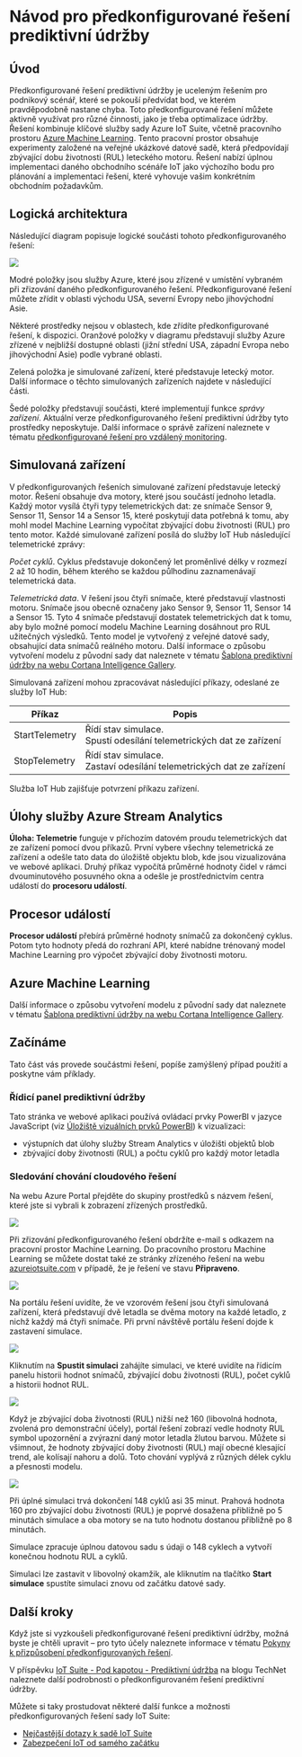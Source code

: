 <properties
 pageTitle="Návod pro prediktivní údržbu | Microsoft Azure"
 description="Návod pro předkonfigurované řešení prediktivní údržby Azure IoT."
 services=""
 suite="iot-suite"
 documentationCenter=""
 authors="aguilaaj"
 manager="timlt"
 editor=""/>

<tags
 ms.service="iot-suite"
 ms.devlang="na"
 ms.topic="get-started-article"
 ms.tgt_pltfrm="na"
 ms.workload="na"
 ms.date="08/17/2016"
 ms.author="araguila"/>

# Návod pro předkonfigurované řešení prediktivní údržby

## Úvod

Předkonfigurované řešení prediktivní údržby je uceleným řešením pro podnikový scénář, které se pokouší předvídat bod, ve kterém pravděpodobně nastane chyba. Toto předkonfigurované řešení můžete aktivně využívat pro různé činnosti, jako je třeba optimalizace údržby. Řešení kombinuje klíčové služby sady Azure IoT Suite, včetně pracovního prostoru [Azure Machine Learning][lnk_machine_learning]. Tento pracovní prostor obsahuje experimenty založené na veřejné ukázkové datové sadě, která předpovídají zbývající dobu životnosti (RUL) leteckého motoru. Řešení nabízí úplnou implementaci daného obchodního scénáře IoT jako výchozího bodu pro plánování a implementaci řešení, které vyhovuje vašim konkrétním obchodním požadavkům.

## Logická architektura

Následující diagram popisuje logické součásti tohoto předkonfigurovaného řešení:

![][img-architecture]

Modré položky jsou služby Azure, které jsou zřízené v umístění vybraném při zřizování daného předkonfigurovaného řešení. Předkonfigurované řešení můžete zřídit v oblasti východu USA, severní Evropy nebo jihovýchodní Asie.

Některé prostředky nejsou v oblastech, kde zřídíte předkonfigurované řešení, k dispozici. Oranžové položky v diagramu představují služby Azure zřízené v nejbližší dostupné oblasti (jižní střední USA, západní Evropa nebo jihovýchodní Asie) podle vybrané oblasti.

Zelená položka je simulované zařízení, které představuje letecký motor. Další informace o těchto simulovaných zařízeních najdete v následující části.

Šedé položky představují součásti, které implementují funkce *správy zařízení*. Aktuální verze předkonfigurovaného řešení prediktivní údržby tyto prostředky neposkytuje. Další informace o správě zařízení naleznete v tématu [předkonfigurované řešení pro vzdálený monitoring][lnk-remote-monitoring].

## Simulovaná zařízení

V předkonfigurovaných řešeních simulované zařízení představuje letecký motor. Řešení obsahuje dva motory, které jsou součástí jednoho letadla. Každý motor vysílá čtyři typy telemetrických dat: ze snímače Sensor 9, Sensor 11, Sensor 14 a Sensor 15, které poskytují data potřebná k tomu, aby mohl model Machine Learning vypočítat zbývající dobu životnosti (RUL) pro tento motor. Každé simulované zařízení posílá do služby IoT Hub následující telemetrické zprávy:

*Počet cyklů*. Cyklus představuje dokončený let proměnlivé délky v rozmezí 2 až 10 hodin, během kterého se každou půlhodinu zaznamenávají telemetrická data.

*Telemetrická data*. V řešení jsou čtyři snímače, které představují vlastnosti motoru. Snímače jsou obecně označeny jako Sensor 9, Sensor 11, Sensor 14 a Sensor 15. Tyto 4 snímače představují dostatek telemetrických dat k tomu, aby bylo možné pomocí modelu Machine Learning dosáhnout pro RUL užitečných výsledků. Tento model je vytvořený z veřejné datové sady, obsahující data snímačů reálného motoru. Další informace o způsobu vytvoření modelu z původní sady dat naleznete v tématu [Šablona prediktivní údržby na webu Cortana Intelligence Gallery][lnk-cortana-analytics].

Simulovaná zařízení mohou zpracovávat následující příkazy, odeslané ze služby IoT Hub:

| Příkaz | Popis |
|---------|-------------|
| StartTelemetry | Řídí stav simulace.<br/>Spustí odesílání telemetrických dat ze zařízení     |
| StopTelemetry  | Řídí stav simulace.<br/>Zastaví odesílání telemetrických dat ze zařízení |

Služba IoT Hub zajišťuje potvrzení příkazu zařízení.

## Úlohy služby Azure Stream Analytics

**Úloha: Telemetrie** funguje v příchozím datovém proudu telemetrických dat ze zařízení pomocí dvou příkazů. První vybere všechny telemetrická ze zařízení a odešle tato data do úložiště objektu blob, kde jsou vizualizována ve webové aplikaci. Druhý příkaz vypočítá průměrné hodnoty čidel v rámci dvouminutového posuvného okna a odešle je prostřednictvím centra událostí do **procesoru událostí**.

## Procesor událostí

**Procesor událostí** přebírá průměrné hodnoty snímačů za dokončený cyklus. Potom tyto hodnoty předá do rozhraní API, které nabídne trénovaný model Machine Learning pro výpočet zbývající doby životnosti motoru.

## Azure Machine Learning

Další informace o způsobu vytvoření modelu z původní sady dat naleznete v tématu [Šablona prediktivní údržby na webu Cortana Intelligence Gallery][lnk-cortana-analytics].

## Začínáme

Tato část vás provede součástmi řešení, popíše zamýšlený případ použití a poskytne vám příklady.

### Řídicí panel prediktivní údržby

Tato stránka ve webové aplikaci používá ovládací prvky PowerBI v jazyce JavaScript (viz [Úložiště vizuálních prvků PowerBI][lnk-powerbi]) k vizualizaci:

- výstupních dat úlohy služby Stream Analytics v úložišti objektů blob
- zbývající doby životnosti (RUL) a počtu cyklů pro každý motor letadla

### Sledování chování cloudového řešení

Na webu Azure Portal přejděte do skupiny prostředků s názvem řešení, které jste si vybrali k zobrazení zřízených prostředků.

![][img-resource-group]

Při zřizování předkonfigurovaného řešení obdržíte e-mail s odkazem na pracovní prostor Machine Learning. Do pracovního prostoru Machine Learning se můžete dostat také ze stránky zřízeného řešení na webu [azureiotsuite.com][lnk azureiotsuite] v případě, že je řešení ve stavu **Připraveno**.

![][img-machine-learning]

Na portálu řešení uvidíte, že ve vzorovém řešení jsou čtyři simulovaná zařízení, která představují dvě letadla se dvěma motory na každé letadlo, z nichž každý má čtyři snímače. Při první návštěvě portálu řešení dojde k zastavení simulace.

![][img-simulation-stopped]

Kliknutím na **Spustit simulaci** zahájíte simulaci, ve které uvidíte na řídicím panelu historii hodnot snímačů, zbývající dobu životnosti (RUL), počet cyklů a historii hodnot RUL.

![][img-simulation-running]

Když je zbývající doba životnosti (RUL) nižší než 160 (libovolná hodnota, zvolená pro demonstrační účely), portál řešení zobrazí vedle hodnoty RUL symbol upozornění a zvýrazní daný motor letadla žlutou barvou. Můžete si všimnout, že hodnoty zbývající doby životnosti (RUL) mají obecné klesající trend, ale kolísají nahoru a dolů. Toto chování vyplývá z různých délek cyklu a přesnosti modelu.

![][img-simulation-warning]

Při úplné simulaci trvá dokončení 148 cyklů asi 35 minut. Prahová hodnota 160 pro zbývající dobu životnosti (RUL) je poprvé dosažena přibližně po 5 minutách simulace a oba motory se na tuto hodnotu dostanou přibližně po 8 minutách.

Simulace zpracuje úplnou datovou sadu s údaji o 148 cyklech a vytvoří konečnou hodnotu RUL a cyklů.

Simulaci lze zastavit v libovolný okamžik, ale kliknutím na tlačítko **Start simulace** spustíte simulaci znovu od začátku datové sady.

## Další kroky

Když jste si vyzkoušeli předkonfigurované řešení prediktivní údržby, možná byste je chtěli upravit – pro tyto účely naleznete informace v tématu [Pokyny k přizpůsobení předkonfigurovaných řešení][lnk-customize].

V příspěvku [IoT Suite - Pod kapotou - Prediktivní údržba](http://social.technet.microsoft.com/wiki/contents/articles/33527.iot-suite-under-the-hood-predictive-maintenance.aspx) na blogu TechNet naleznete další podrobnosti o předkonfigurovaném řešení prediktivní údržby.

Můžete si taky prostudovat některé další funkce a možnosti předkonfigurovaných řešení sady IoT Suite:

- [Nejčastější dotazy k sadě IoT Suite][lnk-faq]
- [Zabezpečení IoT od samého začátku][lnk-security-groundup]


[img-architecture]: media/iot-suite-predictive-walkthrough/architecture.png
[img-resource-group]: media/iot-suite-predictive-walkthrough/resource-group.png
[img-machine-learning]: media/iot-suite-predictive-walkthrough/machine-learning.png
[img-simulation-stopped]: media/iot-suite-predictive-walkthrough/simulation-stopped.png
[img-simulation-running]: media/iot-suite-predictive-walkthrough/simulation-running.png
[img-simulation-warning]: media/iot-suite-predictive-walkthrough/simulation-warning.png

[lnk-powerbi]: https://www.github.com/Microsoft/PowerBI-visuals
[lnk_machine_learning]: https://azure.microsoft.com/services/machine-learning/
[lnk-remote-monitoring]: iot-suite-remote-monitoring-sample-walkthrough.md
[lnk-cortana-analytics]: http://gallery.cortanaintelligence.com/Collection/Predictive-Maintenance-Template-3
[lnk azureiotsuite]: https://www.azureiotsuite.com/
[lnk-customize]: iot-suite-guidance-on-customizing-preconfigured-solutions.md
[lnk-faq]: iot-suite-faq.md
[lnk-security-groundup]: securing-iot-ground-up.md



<!--HONumber=Aug16_HO4-->


